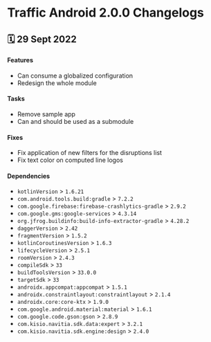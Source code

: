 # Traffic Android 2.0.0 Changelogs

<h2>🗓 29 Sept 2022</h2>

#### Features
- Can consume a globalized configuration
- Redesign the whole module

#### Tasks
- Remove sample app
- Can and should be used as a submodule

#### Fixes
- Fix application of new filters for the disruptions list
- Fix text color on computed line logos

#### Dependencies
- `kotlinVersion` > `1.6.21`
- `com.android.tools.build:gradle` > `7.2.2`
- `com.google.firebase:firebase-crashlytics-gradle` > `2.9.2`
- `com.google.gms:google-services` > `4.3.14`
- `org.jfrog.buildinfo:build-info-extractor-gradle` > `4.28.2`
- `daggerVersion` > `2.42`
- `fragmentVersion` > `1.5.2`
- `kotlinCoroutinesVersion` > `1.6.3`
- `lifecycleVersion` > `2.5.1`
- `roomVersion` > `2.4.3`
- `compileSdk` > `33`
- `buildToolsVersion` > `33.0.0`
- `targetSdk` > `33`
- `androidx.appcompat:appcompat` > `1.5.1`
- `androidx.constraintlayout:constraintlayout` > `2.1.4`
- `androidx.core:core-ktx` > `1.9.0`
- `com.google.android.material:material` > `1.6.1`
- `com.google.code.gson:gson` > `2.8.9`
- `com.kisio.navitia.sdk.data:expert` > `3.2.1`
- `com.kisio.navitia.sdk.engine:design` > `2.4.0`
